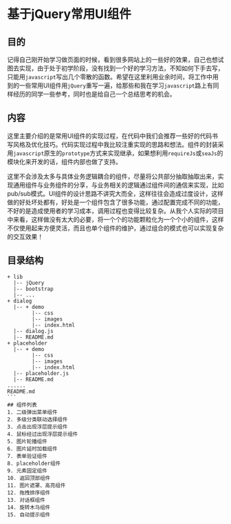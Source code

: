 基于jQuery常用UI组件
=========

## 目的

记得自己刚开始学习做页面的时候，看到很多网站上的一些好的效果，自己也想试图去实现，由于处于初学阶段，没有找到一个好的学习方法，不知如何下手去写，只能用`javascript`写出几个零散的函数。希望在这里利用业余时间，将工作中用到的一些常用UI组件用`jQuery`重写一遍，给那些和我在学习`javascript`路上有同样经历的同学一些参考，同时也是给自己一个总结思考的机会。

## 内容

这里主要介绍的是常用UI组件的实现过程，在代码中我们会推荐一些好的代码书写风格及优化技巧。代码实现过程中我比较注重实现的思路和想法。组件的封装采用`javascript`原生的`prototype`方式来实现继承，如果想利用`requireJs`或`seaJs`的模块化来开发的话，组件内部也做了支持。

这里不会涉及太多与具体业务逻辑耦合的组件，尽量将公共部分抽取抽取出来，实现通用组件与业务组件的分享，与业务相关的逻辑通过组件间的通信来实现，比如pub/sub模式。UI组件的设计思路不讲究大而全，这样往往会造成过度设计，这样做的好处坏处都有，好处是一个组件包含了很多功能，通过配置完成不同的功能，不好的是造成使用者的学习成本，调用过程也变得比较复杂。从我个人实际的项目中来看，这样做没有太大的必要，将一个个的功能颗粒化为一个个小的组件，这样不仅使用起来方便灵活，而且也单个组件的维护，通过组合的模式也可以实现复杂的交互效果！

## 目录结构

``````
+ lib
  |-- jQuery
  |-- bootstrap
  |-- ...
+ dialog
  |-- + demo
        |-- css
        |-- images
        |-- index.html
  |-- dialog.js
  |-- README.md
+ placeholder
  |-- + demo
        |-- css
        |-- images
        |-- index.html
  |-- placeholder.js
  |-- README.md
......
README.md
```
## 组件列表
1. 二级弹出菜单组件
2. 多级分类联动选择组件
3. 点击出现浮层提示组件
4. 鼠标经过出现浮层提示组件
5. 图片轮播组件
6. 图片延时加载组件
7. 表单验证组件
8. placeholder组件
9. 元素固定组件
10. 返回顶部组件
11. 图片遮罩、高亮组件
12. 拖拽排序组件
13. 对话框组件
14. 旋转木马组件
15. 自动提示组件
